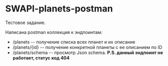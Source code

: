 # SWAPI-planets-postman

Тестовое задание.

Написана postman коллекция к эндпоинтам:
* /planets -- получение списка всех планет и их описание
* /planets/{id} -- получение конкретной планеты с ее описанием по ID
* /planets/schema -- просмотр Json schema. **P.S. данный эндпоинт не работает, статус код 404**
